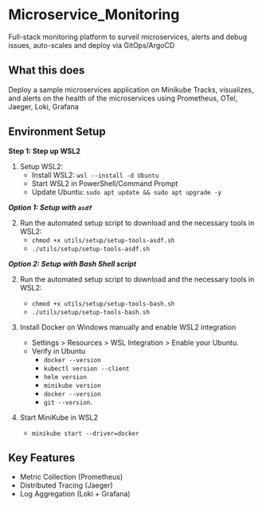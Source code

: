 # Microservice_Monitoring

Full-stack monitoring platform to surveil microservices, alerts and debug issues, auto-scales and deploy via GitOps/ArgoCD

## What this does

Deploy a sample microservices application on Minikube
Tracks, visualizes, and alerts on the health of the microservices using Prometheus, OTel, Jaeger, Loki, Grafana

## Environment Setup

**Step 1: Step up WSL2**

1. Setup WSL2:
    - Install WSL2: `wsl --install -d Ubuntu`
    - Start WSL2 in PowerShell/Command Prompt
    - Update Ubuntu: `sudo apt update && sudo apt upgrade -y`

***Option 1: Setup with `asdf`***

2. Run the automated setup script to download and the necessary tools in WSL2:
    - `chmod +x utils/setup/setup-tools-asdf.sh`
    - `./utils/setup/setup-tools-asdf.sh`

***Option 2: Setup with Bash Shell script***

2. Run the automated setup script to download and the necessary tools in WSL2:
    - `chmod +x utils/setup/setup-tools-bash.sh`
    - `./utils/setup/setup-tools-bash.sh`

3. Install Docker on Windows manually and enable WSL2 integration
    - Settings > Resources > WSL Integration > Enable your Ubuntu.
    - Verify in Ubuntu 
        - `docker --version`
        - `kubectl version --client`
        - `helm version`
        - `minikube version`
        - `docker --version`
        - `git --version`.

4. Start MiniKube in WSL2
    - `minikube start --driver=docker`

## Key Features

- Metric Collection (Prometheus) 
- Distributed Tracing (Jaeger)
- Log Aggregation (Loki + Grafana)
